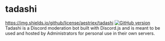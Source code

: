 # tadashi
https://img.shields.io/github/license/aestriex/tadashi
[![GitHub version](https://badge.fury.io/gh/aestriex%2Ftadashi.svg)](https://badge.fury.io/gh/aestriex%2Ftadashi)
Tadashi is a Discord moderation bot built with Discord.js and is meant to be used and hosted by Administrators for personal use in their own servers.
